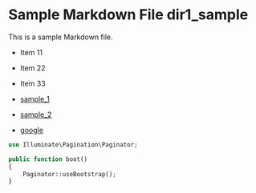 # Sample Markdown File dir1_sample

This is a sample Markdown file.

- Item 11
- Item 22
- Item 33

- [sample_1](sample_1) 
- [sample_2](sample_2)
- [google](https://google.com)

```php
use Illuminate\Pagination\Paginator;

public function boot()
{
    Paginator::useBootstrap();
}
```
